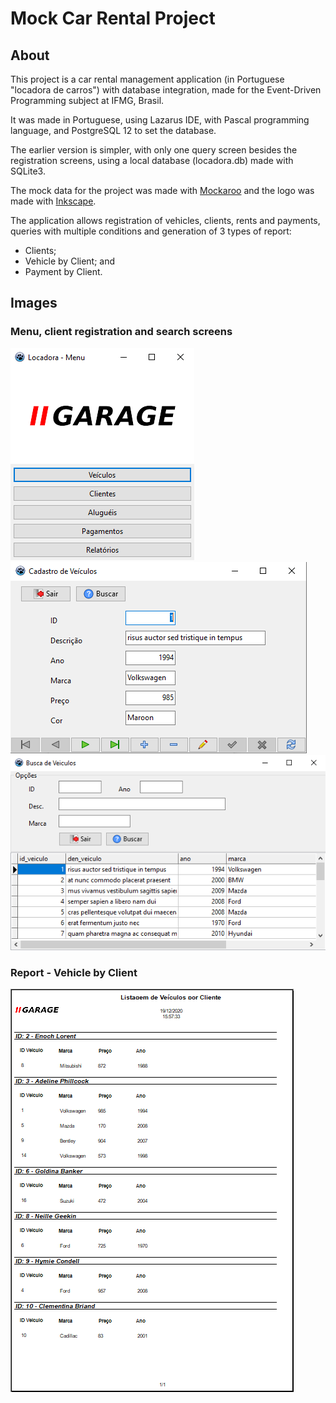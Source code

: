 # Mock Car Rental Project

## About
This project is a car rental management application (in Portuguese "locadora de carros") with database integration, made for the Event-Driven Programming subject at IFMG, Brasil.

It was made in Portuguese, using Lazarus IDE, with Pascal programming language, and PostgreSQL 12 to set the database.

The earlier version is simpler, with only one query screen besides the registration screens, using a local database (locadora.db) made with SQLite3.

The mock data for the project was made with [Mockaroo](https://www.mockaroo.com/) and the logo was made with [Inkscape](https://inkscape.org/).

The application allows registration of vehicles, clients, rents and payments, queries with multiple conditions and generation of 3 types of report:
  * Clients;
  * Vehicle by Client; and
  * Payment by Client.

## Images
### Menu, client registration and search screens
![ ](/imgs/menu.png) ![ ](/imgs/cadastro_ex.png) ![ ](/imgs/search.png)

### Report - Vehicle by Client

![ ](/imgs/report_ex.png)

